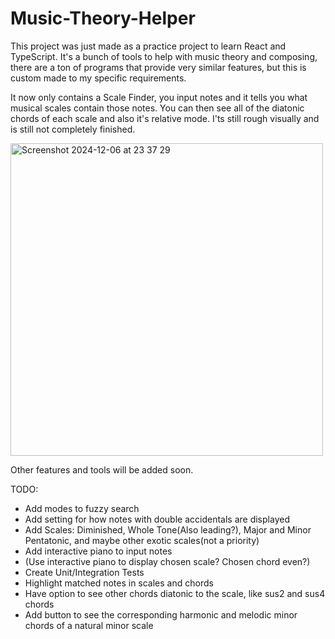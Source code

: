 # Music-Theory-Helper

This project was just made as a practice project to learn React and TypeScript. It's a bunch of tools to help with music theory and composing, there are a ton of programs that provide very similar features, but this is custom made to my specific requirements.

It now only contains a Scale Finder, you input notes and it tells you what musical scales contain those notes. You can then see all of the diatonic chords of each scale and also it's relative mode.
I'ts still rough visually and is still not completely finished.

<img width="500" alt="Screenshot 2024-12-06 at 23 37 29" src="https://github.com/user-attachments/assets/4df9833f-7580-48f4-8293-fddc5f480f30">


Other features and tools will be added soon.

TODO:
- Add modes to fuzzy search
- Add setting for how notes with double accidentals are displayed
- Add Scales: Diminished, Whole Tone(Also leading?), Major and Minor Pentatonic, and maybe other exotic scales(not a priority)
- Add interactive piano to input notes
- (Use interactive piano to display chosen scale? Chosen chord even?)
- Create Unit/Integration Tests
- Highlight matched notes in scales and chords
- Have option to see other chords diatonic to the scale, like sus2 and sus4 chords
- Add button to see the corresponding harmonic and melodic minor chords of a natural minor scale